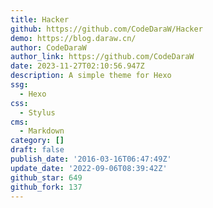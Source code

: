 ```yaml
---
title: Hacker
github: https://github.com/CodeDaraW/Hacker
demo: https://blog.daraw.cn/
author: CodeDaraW
author_link: https://github.com/CodeDaraW
date: 2023-11-27T02:10:56.947Z
description: A simple theme for Hexo
ssg:
  - Hexo
css:
  - Stylus
cms:
  - Markdown
category: []
draft: false
publish_date: '2016-03-16T06:47:49Z'
update_date: '2022-09-06T08:39:42Z'
github_star: 649
github_fork: 137
---
```

